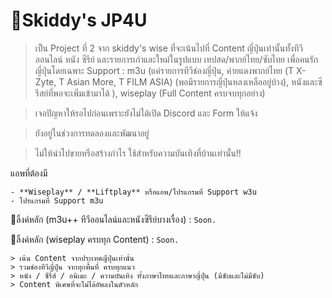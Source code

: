 # 🌸Skiddy's JP4U
> เป็น Project ที่ 2 จาก skiddy's wise ที่จะเน้นไปที่ Content ญี่ปุ่นเท่านั้นทั้งทีวีออนไลน์ หนัง ซีรีย์ และรายการเก่าและใหม่ในรูปแบบ เทปสด/พากย์ไทย/ซับไทย เพื่อคนรักญี่ปุ่นโดยเฉพาะ
> Support : m3u (แค่รายการทีวีช่องญี่ปุ่น, ค่ายแดงพากย์ไทย (T X-Zyte, T Asian More, T FILM ASIA) (พอมีรายการญี่ปุ่นหลงเหลืออยู่บ้าง), หนังและซีรีสย์ที่พอจะเพิ่มเข้ามาได้ ), wiseplay (Full Content ครบจบทุกอย่าง)

> เจอปัญหาให้รอไปก่อนเพราะยังไม่ได้เปิด Discord และ Form ให้แจ้ง

> ยังอยู่ในช่วงการทดลองและพัฒนาอยู่

> ไม่ให้นำไปขายหรือสร้างกำไร ใช้สำหรับความบันเทิงที่บ้านเท่านั้น!!


แอพที่ต้องมี
```
- **Wiseplay** / **Liftplay** หรือแอพ/โปรแกรมที่ Support w3u
- โปรแกรมที่ Support m3u
```

📎ลิ้งค์หลัก (m3u++ ทีวีออนไลน์และหนังซีรีย์บางเรื่อง) : `Soon.`

📎ลิ้งค์หลัก (wiseplay ครบทุก Content) : `Soon.`

```
> เน้น Content จากประเทศญี่ปุ่นเท่านั้น
> รวมช่องทีวีญี่ปุ่น จากทุกพื้นที่ ครบทุกแนว
> หนัง / ซีรี่ส์ / อนิเมะ / ความบันเทิง ทั้งภาษาไทยและภาษาญี่ปุ่น (มีซับและไม่มีซับ)
> Content พิเศษที่จะไม่ได้อัพลงในตัวหลัก
```
